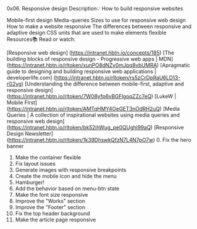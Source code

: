 0x06. Responsive design
Description💡
How to build responsive websites

Mobile-first design
Media-queries
Sizes to use for responsive web design
How to make a website responsive
The differences between responsive and adaptive design
CSS units that are used to make elements flexible
Resources📚
Read or watch:

[Responsive web design] (https://intranet.hbtn.io/concepts/185)
[The building blocks of responsive design - Progressive web apps | MDN] (https://intranet.hbtn.io/rltoken/xunPO8dNZy0mJpq8vbUMRA)
[Apragmatic guide to designing and building responsive web applications | developerlife.com] (https://intranet.hbtn.io/rltoken/rs5zCrDpRaU6LD13-rG2yg)
[Understanding the difference between mobile-first, adaptive and responsive design] (https://intranet.hbtn.io/rltoken/7W08yfp6vBGFlgoqZZc7eQ)
[LukeW | Mobile First] (https://intranet.hbtn.io/rltoken/AMTqHMY4OeGET3nOdRH2uQ)
[Media Queries | A collection of inspirational websites using media queries and responsive web design] (https://intranet.hbtn.io/rltoken/bk52ihWug_pe0QUghl99aQ)
[Responsive Design Newsletter] (https://intranet.hbtn.io/rltoken/1k39DhswkQfzN7L4N7pO7w)
0. Fix the hero banner
1. Make the container flexible
2. Fix layout issues
3. Generate images with responsive breakpoints
4. Create the mobile icon and hide the menu
5. Hamburger!
6. Add the behavior based on menu-btn state
7. Make the font size responsive
8. Improve the "Works" section
9. Improve the "Footer" section
10. Fix the top header background
11. Make the article page responsive
